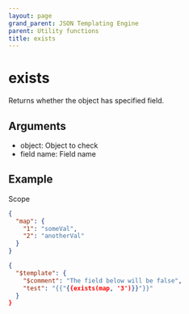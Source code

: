 ```yaml
---
layout: page
grand_parent: JSON Templating Engine
parent: Utility functions
title: exists
---
```


# exists

Returns whether the object has specified field.

## Arguments

 - object: Object to check
 - field name: Field name

## Example

Scope
```json
{
  "map": {
    "1": "someVal",
    "2": "anotherVal"
  }
}
```

```json
{
  "$template": {
    "$comment": "The field below will be false",
    "test": "{{"{{exists(map, '3')}}"}}"
  }
}
```
